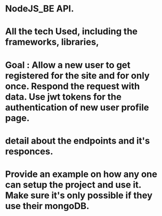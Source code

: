# NodeJS_BE API.

# All the tech Used, including the frameworks, libraries, 

# Goal : Allow a new user to get registered for the site and for only once. Respond the request with data. Use jwt tokens for the authentication of new user profile page.

# detail about the endpoints and it's responces.

# Provide an example on how any one can setup the project and use it. Make sure it's only possible if they use their mongoDB.